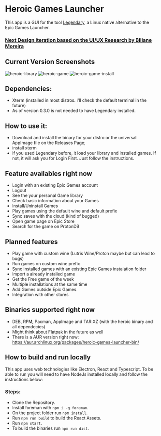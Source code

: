 # Heroic Games Launcher

This app is a GUI for the tool [Legendary](https://github.com/derrod/legendary), a Linux native alternative to the Epic Games Launcher.

### [Next Design iteration based on the UI/UX Research by Biliane Moreira ](https://bilianemoreira.com/heroic-game-launcher-for-linux)

## Current Version Screenshots
![heroic-library](https://user-images.githubusercontent.com/26871415/103456736-384bee00-4cf9-11eb-8674-e6fe3b71be61.png)
![heroic-game](https://user-images.githubusercontent.com/26871415/103456735-37b35780-4cf9-11eb-8f07-667a86b96c6c.png)
![heroic-game-install](https://user-images.githubusercontent.com/26871415/103456734-371ac100-4cf9-11eb-8ab3-584e2b097a72.png)

## Dependencies:
- Xterm (installed in most distros. I'll check the default terminal in the future)
- As of version 0.3.0 is not needed to have Legendary installed.

## How to use it:
- Download and install the binary for your distro or the universal AppImage file on the Releases Page;
- install xterm
- If you used Legendary before, it load your library and installed games. If not, it will ask you for Login First. Just follow the instructions.

## Feature availables right now
- Login with an existing Epic Games account
- Logout
- See the your personal Game library
- Check basic information about your Games
- Install/Uninstall Games
- Play games using the default wine and default prefix
- Sync saves with the cloud (kind of bugged)
- Open game page on Epic Store
- Search for the game on ProtonDB

## Planned features
- Play game with custom wine (Lutris Wine/Proton maybe but can lead to bugs)
- Run games on custom wine prefix
- Sync installed games with an existing Epic Games instalation folder
- Import a already installed game
- Get the Free game of the week
- Multiple installations at the same time
- Add Games outside Epic Games
- Integration with other stores

## Binaries supported right now
- DEB, RPM, Pacman, AppImage and TAR.XZ (with the heroic binary and all dependecies)
- Might think about Flatpak in the future as well
- There is a AUR version right now: https://aur.archlinux.org/packages/heroic-games-launcher-bin/

## How to build and run locally

This app uses web technologies like Electron, React and Typescript.
To be able to run you will need to have NodeJs installed locally and follow the instructions below:

### Steps:
  - Clone the Repository.
  - Install foreman with `npm i -g foreman`.
  - On the project folder run `npm install`.
  - Run `npm run build` to build the React Assets.
  - Run `npm start`.
  - To build the binaries run `npm run dist`.
